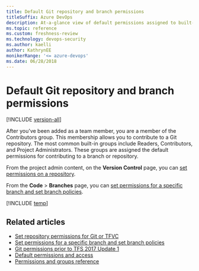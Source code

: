 ```yaml
---
title: Default Git repository and branch permissions
titleSuffix: Azure DevOps
description: At-a-glance view of default permissions assigned to built-in security groups made for Git repositories and branches 
ms.topic: reference
ms.custom: freshness-review 
ms.technology: devops-security
ms.author: kaelli
author: KathrynEE
monikerRange: '<= azure-devops'
ms.date: 06/28/2018
---
```

# Default Git repository and branch permissions

[!INCLUDE [version-all](../../includes/version-all.md)]

After you've been added as a team member, you are a member of the Contributors group. This membership allows you to contribute to a Git repository. The most common built-in groups include Readers, Contributors, and Project Administrators. These groups are assigned the default permissions for contributing to a branch or repository.

From the project admin content, on the **Version Control** page, you can [set permissions on a repository](set-git-tfvc-repository-permissions.md). 

From the **Code** > **Branches** page, you can [set permissions for a specific branch and set branch policies](../../repos/git/branch-permissions.md). 

[!INCLUDE [temp](includes/code-git.md)]

## Related articles

- [Set repository permissions for Git or TFVC](set-git-tfvc-repository-permissions.md)
- [Set permissions for a specific branch and set branch policies](../../repos/git/branch-permissions.md)
- [Git permissions prior to TFS 2017 Update 1](git-permissions-before-2017.md) 
- [Default permissions and access](permissions-access.md) 
- [Permissions and groups reference](permissions.md) 
